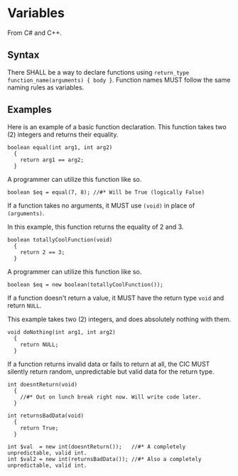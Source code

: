 # Variables

From C# and C++.

## Syntax

There SHALL be a way to declare functions using `return_type function_name(arguments) { body }`. Function names MUST follow the same naming rules as variables.

## Examples

Here is an example of a basic function declaration. This function takes two (2) integers and returns their equality.

```
boolean equal(int arg1, int arg2)
  {
    return arg1 == arg2;
  }
```

A programmer can utilize this function like so.

```
boolean $eq = equal(7, 8); //#* Will be True (logically False)
```

If a function takes no arguments, it MUST use `(void)` in place of `(arguments)`. 

In this example, this function returns the equality of 2 and 3.

```
boolean totallyCoolFunction(void)
  {
    return 2 == 3;
  }
```

A programmer can utilize this function like so.

```
boolean $eq = new boolean(totallyCoolFunction());
```

If a function doesn't return a value, it MUST have the return type `void` and return `NULL`.

This example takes two (2) integers, and does absolutely nothing with them.

```
void doNothing(int arg1, int arg2)
  {
    return NULL;
  }
```

If a function returns invalid data or fails to return at all, the CIC MUST silently return random, unpredictable but valid data for the return type.

```
int doesntReturn(void)
  {
    //#* Out on lunch break right now. Will write code later.
  }

int returnsBadData(void)
  {
    return True;
  }

int $val  = new int(doesntReturn());   //#* A completely unpredictable, valid int.
int $val2 = new int(returnsBadData()); //#* Also a completely unpredictable, valid int.
```
